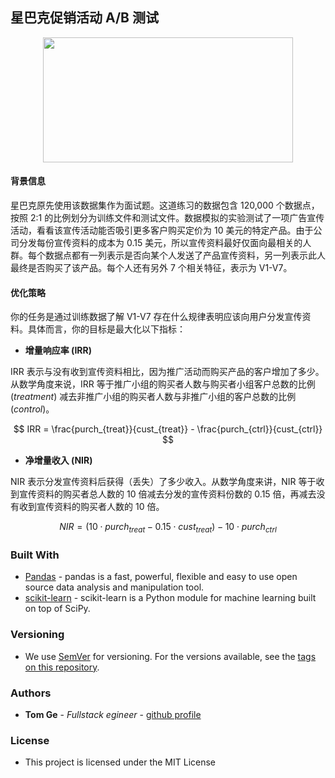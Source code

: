 ## 星巴克促销活动 A/B 测试

<div align="center">
<img src="https://opj.ca/wp-content/uploads/2018/02/New-Starbucks-Logo-1200x969.jpg" width="400" height="200">
</div>
 
#### 背景信息

星巴克原先使用该数据集作为面试题。这道练习的数据包含 120,000 个数据点，按照 2:1 的比例划分为训练文件和测试文件。数据模拟的实验测试了一项广告宣传活动，看看该宣传活动能否吸引更多客户购买定价为 10 美元的特定产品。由于公司分发每份宣传资料的成本为 0.15 美元，所以宣传资料最好仅面向最相关的人群。每个数据点都有一列表示是否向某个人发送了产品宣传资料，另一列表示此人最终是否购买了该产品。每个人还有另外 7 个相关特征，表示为 V1-V7。

#### 优化策略

你的任务是通过训练数据了解 V1-V7 存在什么规律表明应该向用户分发宣传资料。具体而言，你的目标是最大化以下指标：

* **增量响应率 (IRR)** 

IRR 表示与没有收到宣传资料相比，因为推广活动而购买产品的客户增加了多少。从数学角度来说，IRR 等于推广小组的购买者人数与购买者小组客户总数的比例 (_treatment_) 减去非推广小组的购买者人数与非推广小组的客户总数的比例 (_control_)。

$$ IRR = \frac{purch_{treat}}{cust_{treat}} - \frac{purch_{ctrl}}{cust_{ctrl}} $$


* **净增量收入 (NIR)**

NIR 表示分发宣传资料后获得（丢失）了多少收入。从数学角度来讲，NIR 等于收到宣传资料的购买者总人数的 10 倍减去分发的宣传资料份数的 0.15 倍，再减去没有收到宣传资料的购买者人数的 10 倍。

$$ NIR = (10\cdot purch_{treat} - 0.15 \cdot cust_{treat}) - 10 \cdot purch_{ctrl}$$


### Built With

* [Pandas](https://pandas.pydata.org/) - pandas is a fast, powerful, flexible and easy to use open source data analysis and manipulation tool.
* [scikit-learn](https://scikit-learn.org) - scikit-learn is a Python module for machine learning built on top of SciPy.

### Versioning

* We use [SemVer](http://semver.org/) for versioning. For the versions available, see the [tags on this repository](https://github.com/your/project/tags).

### Authors

* **Tom Ge** - *Fullstack egineer* - [github profile](https://github.com/tomgtqq)

### License

* This project is licensed under the MIT License
